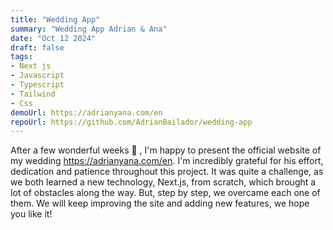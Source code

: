 ```yaml
---
title: "Wedding App"
summary: "Wedding App Adrian & Ana"
date: "Oct 12 2024"
draft: false
tags:
- Next js
- Javascript
- Typescript
- Tailwind
- Css
demoUrl: https://adrianyana.com/en
repoUrl: https://github.com/AdrianBailador/wedding-app
---
```


After a few wonderful weeks 💒 , I'm happy to present the official website of my wedding https://adrianyana.com/en. I'm incredibly grateful for his effort, dedication and patience throughout this project. It was quite a challenge, as we both learned a new technology, Next.js, from scratch, which brought a lot of obstacles along the way. But, step by step, we overcame each one of them. We will keep improving the site and adding new features, we hope you like it!